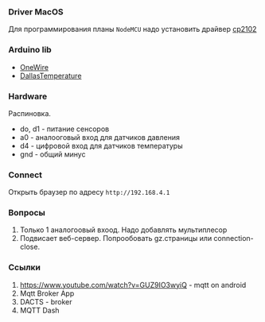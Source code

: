 ### Driver MacOS

Для программирования планы `NodeMCU` надо установить драйвер [cp2102](https://www.silabs.com/developers/usb-to-uart-bridge-vcp-drivers)

### Arduino lib
- [OneWire](https://www.arduino.cc/reference/en/libraries/onewire/)
- [DallasTemperature](https://www.arduino.cc/reference/en/libraries/dallastemperature/)

### Hardware
Распиновка.
- do, d1 - питание сенсоров
- a0 - аналооговый вход для датчиков давления
- d4 - цифровой вход для датчиков температуры
- gnd - общий минус

### Connect

Открыть браузер по адресу `http://192.168.4.1`


### Вопросы
1. Только 1 аналогоовый вхоод. Надо добавлять мультиплесор
2. Подвисает веб-сервер. Попрообовать gz.страницы или connection-close.

### Ссылки
1. https://www.youtube.com/watch?v=GUZ9IO3wyiQ - mqtt on android
2. Mqtt Broker App 
3. DACTS - broker
4. MQTT Dash
